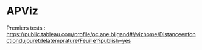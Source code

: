 # APViz

Premiers tests :
https://public.tableau.com/profile/oc.ane.bligand#!/vizhome/Distanceenfonctiondujouretdelatemprature/Feuille1?publish=yes
